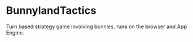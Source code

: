 BunnylandTactics
================

Turn based strategy game involving bunnies, runs on the browser and App Engine.